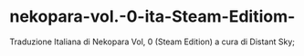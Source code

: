 # nekopara-vol.-0-ita-Steam-Editiom-
Traduzione Italiana di Nekopara Vol, 0 (Steam Edition) a cura di Distant Sky;

